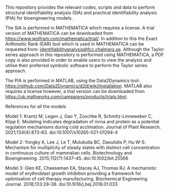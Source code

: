 This repository provides the relevant codes, scripts and data to perform structural identifiability analysis (SIA) and practical identifiability analysis (PIA) for bioengineering models. 

The SIA is performed in MATHEMATICA which requires a license. A trial version of MATHEMATICA can be downloaded from https://www.wolfram.com/mathematica/trial/.  In addition to this the Exact Arithmetic Rank (EAR) tool which is used in MATHEMATICA can be requested from: identifiabilityanalysis@fcc.chalmers.se. Although the Taylor series approach in this repository is performed using MATHEMATICA, a PDF copy is also provided in order to enable users to view the analysis and utilise their preferred symbolic software to perform the Taylor series approach. 

The PIA is performed in MATLAB, using the Data2Dynamics tool: https://github.com/Data2Dynamics/d2d/wiki/Installation. MATLAB also requires a license however, a trial version can be downloaded from https://uk.mathworks.com/campaigns/products/trials.html. 

References for all the models 

Model 1: Krantz M, Legen J, Gao Y, Zoschke R, Schmitz-Linneweber C, Klipp E. Modeling indicates degradation of mrna and protein as a potential regulation mechanisms during cold acclimation. Journal of Plant Research. 2021;134(4):873–83. doi:10.1007/s10265-021-01294-4 

Model 2: Yongky A, Lee J, Le T, Mulukutla BC, Daoutidis P, Hu W-S. Mechanism for multiplicity of steady states with distinct cell concentration in continuous culture of mammalian cells. Biotechnology and Bioengineering. 2015;112(7):1437–45. doi:10.1002/bit.25566 

Model 3: Glen KE, Cheeseman EA, Stacey AJ, Thomas RJ. A mechanistic model of erythroblast growth inhibition providing a framework for optimisation of cell therapy manufacturing. Biochemical Engineering Journal. 2018;133:28–38. doi:10.1016/j.bej.2018.01.033
